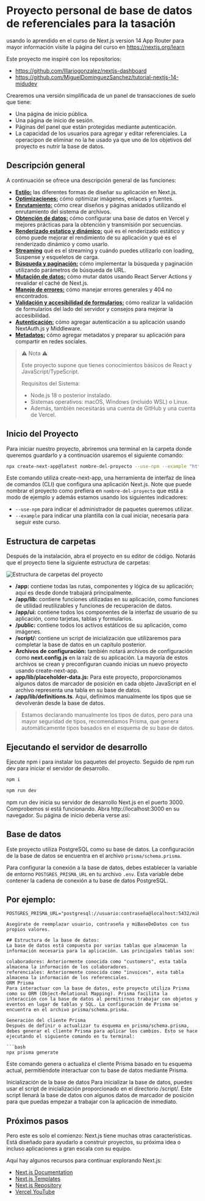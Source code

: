 # Proyecto personal de base de datos de referenciales para la tasación
usando lo aprendido en el curso de Next.js version 14 App Router
para mayor información visite la página del curso en
https://nextjs.org/learn

Este proyecto me inspiré con los repositorios:
-   https://github.com/lllariogonzalez/nextjs-dashboard
-   https://github.com/MiguelDominguezSanchez/tutorial-nextjs-14-midudev

Crearemos una versión simplificada de un panel de transacciones de suelo que tiene:

- Una página de inicio pública.
- Una página de inicio de sesión.
- Páginas del panel que están protegidas mediante autenticación.
- La capacidad de los usuarios para agregar y editar referenciales. La operacipon de eliminar no la he usado ya que uno de los objetivos del proyecto es nutrir la base de datos. 

## Descripción general

A continuación se ofrece una descripción general de las funciones:

- [**Estilo:**](#estilo-css) las diferentes formas de diseñar su aplicación en Next.js.
- [**Optimizaciones:**](#optimización-de-fuentes-e-imágenes) cómo optimizar imágenes, enlaces y fuentes.
- [**Enrutamiento:**](#crear-diseños-y-páginas) cómo crear diseños y páginas anidados utilizando el enrutamiento del sistema de archivos.
- [**Obtención de datos:**](#configurando-su-base-de-datos) cómo configurar una base de datos en Vercel y mejores prácticas para la obtención y transmisión por secuencias.
- [**Renderizado estatico y dinámico:**](#representación-estática-y-dinámica) qué es el renderizado estático y cómo puede mejorar el rendimiento de su aplicación y qué es el renderizado dinámico y como usarlo.
- [**Streaming**](#streaming) qué es el streaming y cuándo puedes utilizarlo con loading, Suspense y esqueletos de carga.
- [**Búsqueda y paginación:**](#agregar-búsqueda-y-paginación) cómo implementar la búsqueda y paginación utilizando parámetros de búsqueda de URL.
- [**Mutación de datos:**](#mutación-de-datos) cómo mutar datos usando React Server Actions y revalidar el caché de Next.js.
- [**Manejo de errores:**](#manejo-de-errores) cómo manejar errores generales y 404 no encontrados.
- [**Validación y accesibilidad de formularios:**](#mejora-de-la-accesibilidad) cómo realizar la validación de formularios del lado del servidor y consejos para mejorar la accesibilidad.
- [**Autenticación:**](#agregar-autenticación) cómo agregar autenticación a su aplicación usando NextAuth.js y Middleware.
- [**Metadatos:**](#agregar-metadatos) cómo agregar metadatos y preparar su aplicación para compartir en redes sociales.

> ⚠️ Nota ⚠️
>
> Este proyecto supone que tienes conocimientos básicos de React y JavaScript/TypeScript.
>
> Requisitos del Sistema:
>
> - Node.js 18 o posterior instalado.
> - Sistemas operativos: macOS, Windows (incluido WSL) o Linux.
> - Además, también necesitarás una cuenta de GitHub y una cuenta de Vercel.

## Inicio del Proyecto

Para iniciar nuestro proyecto, abriremos una terminal en la carpeta donde queremos guardarlo y a continuación usaremos el siguiente comando:

```bash
npx create-next-app@latest nombre-del-proyecto --use-npm --example "https://github.com/vercel/next-learn/tree/main/dashboard/starter-example"
```
Este comando utiliza create-next-app, una herramienta de interfaz de línea de comandos (CLI) que configura una aplicación Next.js. Note que puede nombrar el proyecto como prefiera en `nombre-del-proyecto` que está a modo de ejemplo y además estamos usando los siguientes indicadores:

- `--use-npm` para indicar el administrador de paquetes queremos utilizar. 
- `--example` para indicar una plantilla con la cual iniciar, necesaria para seguir este curso.

## Estructura de carpetas

Después de la instalación, abra el proyecto en su editor de código.
Notarás que el proyecto tiene la siguiente estructura de carpetas:

![Estructura de carpetas del proyecto](https://nextjs.org/_next/image?url=%2Flearn%2Fdark%2Flearn-folder-structure.png&w=1920&q=75&dpl=dpl_Ejtt9BCyCFNeRJdBoVsM9Es9x8xe)

- **/app:** contiene todas las rutas, componentes y lógica de su aplicación; aquí es desde donde trabajará principalmente.
- **/app/lib:** contiene funciones utilizadas en su aplicación, como funciones de utilidad reutilizables y funciones de recuperación de datos.
- **/app/ui:** contiene todos los componentes de la interfaz de usuario de su aplicación, como tarjetas, tablas y formularios.
- **/public:** contiene todos los activos estáticos de su aplicación, como imágenes.
- **/script/:** contiene un script de inicialización que utilizaremos para completar la base de datos en un capítulo posterior.
- **Archivos de configuración:** también notará archivos de configuración como **next.config.js** en la raíz de su aplicación. La mayoría de estos archivos se crean y preconfiguran cuando inicias un nuevo proyecto usando create-next-app.
- **app/lib/placeholder-data.js:** Para este proyecto, proporcionamos algunos datos de marcador de posición en cada objeto JavaScript en el archivo representa una tabla en su base de datos.
- **/app/lib/definitions.ts**. Aquí, definimos manualmente los tipos que se devolverán desde la base de datos.
> Estamos declarando manualmente los tipos de datos, pero para una mayor seguridad de tipos, recomendamos Prisma, que genera automáticamente tipos basados en el esquema de su base de datos.

## Ejecutando el servidor de desarrollo

Ejecute npm i para instalar los paquetes del proyecto.
Seguido de npm run dev para iniciar el servidor de desarrollo.

```bash
npm i

npm run dev
```

npm run dev inicia su servidor de desarrollo Next.js en el puerto 3000. Comprobemos si está funcionando. Abra http://localhost:3000 en su navegador. Su página de inicio debería verse así:


## Base de datos

Este proyecto utiliza PostgreSQL como su base de datos. La configuración de la base de datos se encuentra en el archivo `prisma/schema.prisma`.

Para configurar la conexión a la base de datos, debes establecer la variable de entorno `POSTGRES_PRISMA_URL` en tu archivo `.env`. Esta variable debe contener la cadena de conexión a tu base de datos PostgreSQL.

## Por ejemplo:

```env
POSTGRES_PRISMA_URL="postgresql://usuario:contraseña@localhost:5432/miBaseDeDatos"

Asegúrate de reemplazar usuario, contraseña y miBaseDeDatos con tus propios valores.

## Estructura de la base de datos:
La base de datos está compuesta por varias tablas que almacenan la información necesaria para la aplicación. Las principales tablas son:

colaboradores: Anteriormente conocida como "customers", esta tabla almacena la información de los colaboradores.
referenciales: Anteriormente conocida como "invoices", esta tabla almacena la información de los referenciales.
ORM Prisma
Para interactuar con la base de datos, este proyecto utiliza Prisma como su ORM (Object-Relational Mapping). Prisma facilita la interacción con la base de datos al permitirnos trabajar con objetos y eventos en lugar de tablas y SQL. La configuración de Prisma se encuentra en el archivo prisma/schema.prisma.

Generación del cliente Prisma
Después de definir o actualizar tu esquema en prisma/schema.prisma, debes generar el cliente Prisma para aplicar los cambios. Esto se hace ejecutando el siguiente comando en tu terminal:

```bash
npx prisma generate
```
Este comando genera o actualiza el cliente Prisma basado en tu esquema actual, permitiéndote interactuar con tu base de datos mediante Prisma.

Inicialización de la base de datos
Para inicializar la base de datos, puedes usar el script de inicialización proporcionado en el directorio /script/. Este script llenará la base de datos con algunos datos de marcador de posición para que puedas empezar a trabajar con la aplicación de inmediato.


## Próximos pasos

Pero este es solo el comienzo: Next.js tiene muchas otras características. Está diseñado para ayudarlo a construir proyectos, su próxima idea o incluso aplicaciones a gran escala con su equipo.

Aquí hay algunos recursos para continuar explorando Next.js:

- [Next.js Documentation](https://nextjs.org/docs)
- [Next.js Templates](https://vercel.com/templates?framework=next.js)
- [Next.js Repository](https://github.com/vercel/next.js)
- [Vercel YouTube](https://www.youtube.com/@VercelHQ/videos)